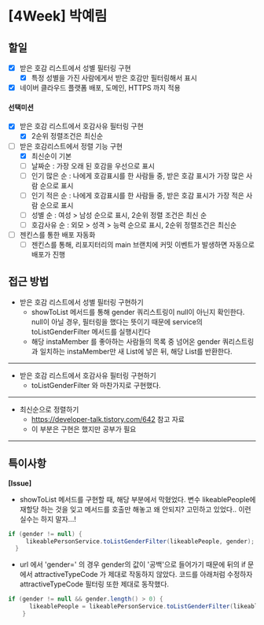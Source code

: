 # [4Week] 박예림

## 할일

- [x] 받은 호감 리스트에서 성별 필터링 구현
  - [x] 특정 성별을 가진 사람에게서 받은 호감만 필터링해서 표시
- [x] 네이버 클라우드 플랫폼 배포, 도메인, HTTPS 까지 적용
#### 선택미션
- [x] 받은 호감 리스트에서 호감사유 필터링 구현
  - [x] 2순위 정렬조건은 최신순
- [ ] 받은 호감리스트에서 정렬 기능 구현
  - [x] 최신순이 기본
  - [ ] 날짜순 : 가장 오래 된 호감을 우선으로 표시
  - [ ] 인기 많은 순 : 나에게 호감표시를 한 사람들 중, 받은 호감 표시가 가장 많은 사람 순으로 표시
  - [ ] 인기 적은 순 : 나에게 호감표시를 한 사람들 중, 받은 호감 표시가 가장 적은 사람 순으로 표시
  - [ ] 성별 순 : 여성 > 남성 순으로 표시, 2순위 정렬 조건은 최신 순
  - [ ] 호감사유 순 : 외모 > 성격 > 능력 순으로 표시, 2순위 정렬조건은 최신순
-[ ] 젠킨스를 통한 배포 자동화
  - [ ] 젠킨스를 통해, 리포지터리의 main 브랜치에 커밋 이벤트가 발생하면 자동으로 배포가 진행

## 접근 방법

- 받은 호감 리스트에서 성별 필터링 구현하기
    - showToList 메서드를 통해 gender 쿼리스트링이 null이 아닌지 확인한다. null이 아닐 경우, 필터링을 했다는 뜻이기 때문에 service의 toListGenderFilter 메서드를 실행시킨다
    - 해당 instaMember 를 좋아하는 사람들의 목록 중 넘어온 gender 쿼리스트링과 일치하는 instaMember만  새 List에 넣은 뒤, 해당 List를 반환한다.
---

- 받은 호감 리스트에서 호감사유 필터링 구현하기
    - toListGenderFilter 와 마찬가지로 구현했다.
---
- 최신순으로 정렬하기
  - https://developer-talk.tistory.com/642 참고 자료
  - 이 부분은 구현은 했지만 공부가 필요

---

## 특이사항
**[Issue]**
- showToList 메서드를 구현할 때, 해당 부분에서 막혔었다. 변수 likeablePeople에 재할당 하는 것을 잊고 메서드를 호출만 해놓고 왜 안되지? 고민하고 있었다.. 이런 실수는 하지 말자...!
```java
if (gender != null) {
     likeablePersonService.toListGenderFilter(likeablePeople, gender);
  }
```
- url 에서 'gender=' 의 경우 gender의 값이 '공백'으로 들어가기 때문에 뒤의 if 문에서 attractiveTypeCode 가 제대로 작동하지 않았다. 코드를 아래처럼 수정하자 attractiveTypeCode 필터링 또한 제대로 동작했다.
```java
if (gender != null && gender.length() > 0) {
      likeablePeople = likeablePersonService.toListGenderFilter(likeablePeople, gender);
    }
```